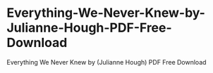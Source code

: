 # Everything-We-Never-Knew-by-Julianne-Hough-PDF-Free-Download
Everything We Never Knew by (Julianne Hough) PDF Free Download
